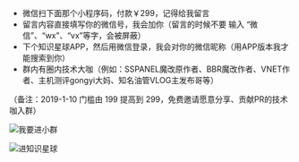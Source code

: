 - 微信扫下面那个小程序码，付款￥299，记得给我留言 
- 留言内容直接填写你的微信号，我会加你（留言的时候不要 输入 “微信”、“wx”、“vx”等字，会被屏蔽）
- 下个知识星球APP，然后用微信登录，我会对你的微信昵称（用APP版本我才能搜索到你）
- 群内有圈内技术大咖（例如：SSPANEL魔改原作者、BBR魔改作者、VNET作者、主机测评gongyi大妈、知名油管VLOG主发布哥等）

（备注：2019-1-10 门槛由 199 提高到 299，免费邀请愿意分享、贡献PR的技术咖入群）

![我要进小群](https://i.loli.net/2019/01/10/5c37189a75edd.png)

![进知识星球](https://github.com/ssrpanel/SSRPanel/blob/master/public/assets/images/star.jpg?raw=true)